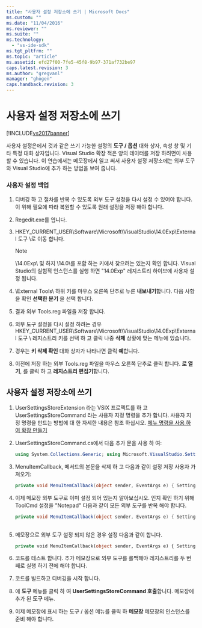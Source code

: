 ```yaml
---
title: "사용자 설정 저장소에 쓰기 | Microsoft Docs"
ms.custom: ""
ms.date: "11/04/2016"
ms.reviewer: ""
ms.suite: ""
ms.technology: 
  - "vs-ide-sdk"
ms.tgt_pltfrm: ""
ms.topic: "article"
ms.assetid: efd27f00-7fe5-45f8-9b97-371af732be97
caps.latest.revision: 3
ms.author: "gregvanl"
manager: "ghogen"
caps.handback.revision: 3
---
```

# 사용자 설정 저장소에 쓰기
[!INCLUDE[vs2017banner](../code-quality/includes/vs2017banner.md)]

사용자 설정은에서 것과 같은 쓰기 가능한 설정의 **도구 \/ 옵션** 대화 상자, 속성 창 및 기타 특정 대화 상자입니다. Visual Studio 확장 적은 양의 데이터를 저장 하려면이 사용할 수 있습니다. 이 연습에서는 메모장에서 읽고 써서 사용자 설정 저장소에는 외부 도구와 Visual Studio에 추가 하는 방법을 보여 줍니다.  
  
### 사용자 설정 백업  
  
1.  디버깅 하 고 절차를 반복 수 있도록 외부 도구 설정을 다시 설정 수 있어야 합니다. 이 위해 필요에 따라 복원할 수 있도록 원래 설정을 저장 해야 합니다.  
  
2.  Regedit.exe를 엽니다.  
  
3.  HKEY\_CURRENT\_USER\\Software\\Microsoft\\VisualStudio\\14.0Exp\\External 도구 \\로 이동 합니다.  
  
    > [!NOTE]
    >  \\14.0Exp\\ 및 하지 \\14.0\\를 포함 하는 키에서 찾으려는 있는지 확인 합니다. Visual Studio의 실험적 인스턴스를 실행 하면 "14.0Exp" 레지스트리 하이브에 사용자 설정 됩니다.  
  
4.  \\External Tools\\ 하위 키를 마우스 오른쪽 단추로 누른 **내보내기**합니다. 다음 사항을 확인 **선택한 분기** 을 선택 합니다.  
  
5.  결과 외부 Tools.reg 파일을 저장 합니다.  
  
6.  외부 도구 설정을 다시 설정 하려는 경우 HKEY\_CURRENT\_USER\\Software\\Microsoft\\VisualStudio\\14.0Exp\\External 도구 \\ 레지스트리 키를 선택 하 고 클릭 나중 **삭제** 상황에 맞는 메뉴에 있습니다.  
  
7.  경우는 **키 삭제 확인** 대화 상자가 나타나면 클릭 **예**합니다.  
  
8.  이전에 저장 하는 외부 Tools.reg 파일을 마우스 오른쪽 단추로 클릭 합니다. **로 열기**, 를 클릭 하 고 **레지스트리 편집기**합니다.  
  
## 사용자 설정 저장소에 쓰기  
  
1.  UserSettingsStoreExtension 라는 VSIX 프로젝트를 하 고 UserSettingsStoreCommand 라는 사용자 지정 명령을 추가 합니다. 사용자 지정 명령을 만드는 방법에 대 한 자세한 내용은 참조 하십시오. [메뉴 명령을 사용 하 여 확장 만들기](../extensibility/creating-an-extension-with-a-menu-command.md)  
  
2.  UserSettingsStoreCommand.cs에서 다음 추가 문을 사용 하 여:  
  
    ```c#  
    using System.Collections.Generic; using Microsoft.VisualStudio.Settings; using Microsoft.VisualStudio.Shell.Settings;  
    ```  
  
3.  MenuItemCallback, 메서드의 본문을 삭제 하 고 다음과 같이 설정 저장 사용자 가져오기:  
  
    ```c#  
    private void MenuItemCallback(object sender, EventArgs e) { SettingsManager settingsManager = new ShellSettingsManager(ServiceProvider); WritableSettingsStore userSettingsStore = settingsManager.GetWritableSettingsStore(SettingsScope.UserSettings); }  
    ```  
  
4.  이제 메모장 외부 도구로 이미 설정 되어 있는지 알아보십시오. 인지 확인 하기 위해 ToolCmd 설정을 "Notepad" 다음과 같이 모든 외부 도구를 반복 해야 합니다.  
  
    ```c#  
    private void MenuItemCallback(object sender, EventArgs e) { SettingsManager settingsManager = new ShellSettingsManager(ServiceProvider); WritableSettingsStore userSettingsStore = settingsManager.GetWritableSettingsStore(SettingsScope.UserSettings); // Find out whether Notepad is already an External Tool. int toolCount = userSettingsStore.GetInt32("External Tools", "ToolNumKeys"); bool hasNotepad = false; CompareInfo Compare = CultureInfo.InvariantCulture.CompareInfo; for (int i = 0; i < toolCount; i++) { if (Compare.IndexOf(userSettingsStore.GetString("External Tools", "ToolCmd" + i), "Notepad", CompareOptions.IgnoreCase) >= 0) { hasNotepad = true; break; } } }  
  
    ```  
  
5.  메모장으로 외부 도구 설정 되지 않은 경우 설정 다음과 같이 합니다.  
  
    ```vb  
    private void MenuItemCallback(object sender, EventArgs e) { SettingsManager settingsManager = new ShellSettingsManager(ServiceProvider); WritableSettingsStore userSettingsStore = settingsManager.GetWritableSettingsStore(SettingsScope.UserSettings); // Find out whether Notepad is already installed. int toolCount = userSettingsStore.GetInt32("External Tools", "ToolNumKeys"); bool hasNotepad = false; CompareInfo Compare = CultureInfo.InvariantCulture.CompareInfo; for (int i = 0; i < toolCount; i++) { if (Compare.IndexOf(userSettingsStore.GetString("External Tools", "ToolCmd" + i), "Notepad", CompareOptions.IgnoreCase) >= 0) { hasNotepad = true; break; } } string message = (hasNotepad) ? "Notepad already installed" : "Installing Notepad"; if (!hasNotepad) { userSettingsStore.SetString("External Tools", "ToolTitle" + toolCount, "&Notepad"); userSettingsStore.SetString("External Tools", "ToolCmd" + toolCount, "C:\\Windows\\notepad.exe"); userSettingsStore.SetString("External Tools", "ToolArg" + toolCount, ""); userSettingsStore.SetString("External Tools", "ToolDir" + toolCount, "$(ProjectDir)"); userSettingsStore.SetString("External Tools", "ToolSourceKey" + toolCount, ""); userSettingsStore.SetUInt32("External Tools", "ToolOpt" + toolCount, 0x00000011); userSettingsStore.SetInt32("External Tools", "ToolNumKeys", toolCount + 1); } }  
    ```  
  
6.  코드를 테스트 합니다. 추가 메모장으로 외부 도구를 롤백해야 레지스트리를 두 번째로 실행 하기 전에 해야 합니다.  
  
7.  코드를 빌드하고 디버깅을 시작 합니다.  
  
8.  에 **도구** 메뉴를 클릭 하 여 **UserSettingsStoreCommand 호출**합니다. 메모장에 추가 된 **도구** 메뉴.  
  
9. 이제 메모장에 표시 하는 도구 \/ 옵션 메뉴를 클릭 하 **메모장** 메모장의 인스턴스를 준비 해야 합니다.